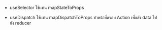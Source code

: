 * useSelector ใช้เเทน mapStateToProps 

* useDispatch ใช้เเทน mapDispatchToProps ทำหน้าที่ครอบ Action เพื่อส่ง data ไปยัง reducer